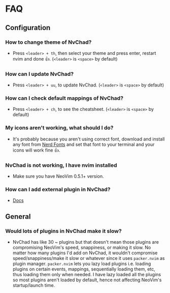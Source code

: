 # FAQ

## Configuration

### How to change theme of NvChad?

- Press `<leader> + th`, then select your theme and press enter, restart nvim and done 👍. (`<leader>` is `<space>` by default)

### How can I update NvChad?

- Press `<leader> + uu`, to update NvChad. (`<leader>` is `<space>` by default)

### How can I check default mappings of NvChad?

- Press `<leader> + ch`, to see the cheatsheet. (`<leader>` is `<space>` by default)

### My icons aren't working, what should I do?

- It's probably because you aren't using correct font, download and install any font from [Nerd Fonts](https://www.nerdfonts.com/font-downloads) and set that font to your terminal and your icons will work fine 👍.

### NvChad is not working, I have nvim installed

- Make sure you have NeoVim 0.5.1+ version.

### How can I add external plugin in NvChad?

- [Docs](config/Custom%20config#add-new-plugins)

## General

### Would lots of plugins in NvChad make it slow?

- NvChad has like 30 ~ plugins but that doesn't mean those plugins are compromising NeoVim's speed, snappiness, or making it slow. No matter how many plugins I'd add on NvChad, it wouldn't compromise speed/snappiness/make it slow or whatever since it uses `packer.nvim` as plugin manager. `packer.nvim` lets you lazy load plugins i.e. loading plugins on certain events, mappings, sequentially loading them, etc, thus loading them only when needed. I have lazy loaded all the plugins so most plugins aren't loaded by default, hence not affecting NeoVim's startup/launch time.

